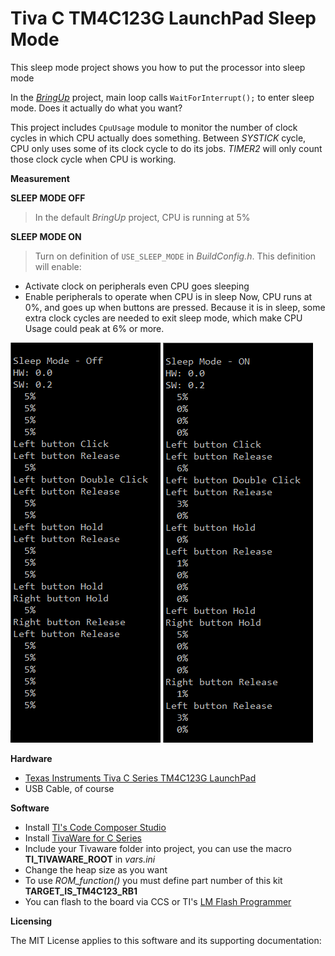Tiva C TM4C123G LaunchPad Sleep Mode
====================================

This sleep mode project shows you how to put the processor into sleep mode

In the [*BringUp*](../1_BringUp) project, main loop calls `WaitForInterrupt();` to enter sleep mode.
Does it actually do what you want?

This project includes `CpuUsage` module to monitor the number of clock cycles in which CPU actually does something.
Between _SYSTICK_ cycle, CPU only uses some of its clock cycle to do its jobs.
_TIMER2_ will only count those clock cycle when CPU is working.

**Measurement**

**SLEEP MODE OFF**

> In the default _BringUp_ project, CPU is running at 5%

**SLEEP MODE ON**

>Turn on definition of `USE_SLEEP_MODE` in _BuildConfig.h_.
This definition will enable:
- Activate clock on peripherals even CPU goes sleeping
- Enable peripherals to operate when CPU is in sleep
Now, CPU runs at 0%, and goes up when buttons are pressed.
Because it is in sleep, some extra clock cycles are needed to exit sleep mode, which make CPU Usage could peak at 6% or more.

![sleep_mode_off.png](./sleep_mode_off.png)
![sleep_mode_on.png](./sleep_mode_on.png)

**Hardware**

- [Texas Instruments Tiva C Series TM4C123G LaunchPad](http://www.ti.com/tool/ek-tm4c123gxl)
- USB Cable, of course


**Software**

- Install [TI's Code Composer Studio](http://www.ti.com/tool/ccstudio)
- Install [TivaWare for C Series](http://www.ti.com/tool/sw-tm4c)
- Include your Tivaware folder into project, you can use the macro **TI_TIVAWARE_ROOT** in _vars.ini_
- Change the heap size as you want
- To use _ROM_function()_ you must define part number of this kit __TARGET_IS_TM4C123_RB1__
- You can flash to the board via CCS or TI's [LM Flash Programmer](http://www.ti.com/tool/lmflashprogrammer)

**Licensing**

The MIT License applies to this software and its supporting documentation:
